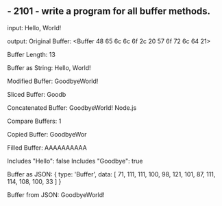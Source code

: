 ## - 2101 - write a program for all buffer methods.

input: 
Hello, World!

output: 
Original Buffer: <Buffer 48 65 6c 6c 6f 2c 20 57 6f 72 6c 64 21>

Buffer Length: 13

Buffer as String: Hello, World!

Modified Buffer: GoodbyeWorld!

Sliced Buffer: Goodb

Concatenated Buffer: GoodbyeWorld! Node.js

Compare Buffers: 1

Copied Buffer: GoodbyeWor

Filled Buffer: AAAAAAAAAA

Includes "Hello": false
Includes "Goodbye": true

Buffer as JSON: {
  type: 'Buffer',
  data: [
     71, 111, 111, 100,  98,
    121, 101,  87, 111, 114,
    108, 100,  33
  ]
}

Buffer from JSON: GoodbyeWorld!